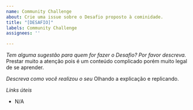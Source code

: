 ```yaml
---
name: Community Challenge
about: Crie uma issue sobre o Desafio proposto à cominidade.
title: "[DESAFIO]"
labels: Community Challenge
assignees: ''

---
```


*Tem alguma sugestão para quem for fazer o Desafio? Por favor descreva.*
Prestar muito a atenção pois é um conteúdo complicado porém muito legal de se aprender.

*Descreva como você realizou o seu*
Olhando a explicação e replicando.

*Links úteis*
- N/A
